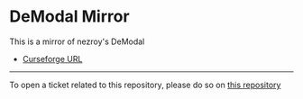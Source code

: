 # DeModal Mirror

This is a mirror of nezroy's DeModal

- [Curseforge URL](https://www.curseforge.com/wow/addons/demodal)

----

To open a ticket related to this repository, please do so on [this repository](https://github.com/curseforge-mirror/.github)